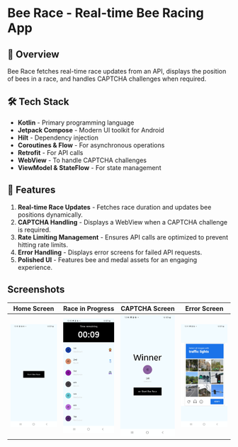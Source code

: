 # Bee Race - Real-time Bee Racing App

## 📌 Overview

Bee Race fetches real-time race updates from an API, displays the position of bees in a race, and handles CAPTCHA challenges when required.

## 🛠️ Tech Stack

- **Kotlin** - Primary programming language
- **Jetpack Compose** - Modern UI toolkit for Android
- **Hilt** - Dependency injection
- **Coroutines & Flow** - For asynchronous operations
- **Retrofit** - For API calls
- **WebView** - To handle CAPTCHA challenges
- **ViewModel & StateFlow** - For state management

## 🚀 Features

1. **Real-time Race Updates** - Fetches race duration and updates bee positions dynamically.
2. **CAPTCHA Handling** - Displays a WebView when a CAPTCHA challenge is required.
3. **Rate Limiting Management** - Ensures API calls are optimized to prevent hitting rate limits.
4. **Error Handling** - Displays error screens for failed API requests.
5. **Polished UI** - Features bee and medal assets for an engaging experience.


## Screenshots
| Home Screen | Race in Progress | CAPTCHA Screen | Error Screen |
|------------|----------------|---------------|-------------|
<img src="images/BeeRace_1.jpg">    |  <img src="images/BeeRace_2.jpg">  |  <img src="images/BeeRace_3.jpg">    |  <img src="images/BeeRace_4.jpg">     |  




